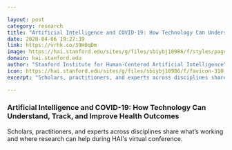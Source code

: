 ```yaml
---

layout: post
category: research
title: "Artificial Intelligence and COVID-19: How Technology Can Understand, Track, and Improve Health Outcomes"
date: 2020-04-06 19:27:39
link: https://vrhk.co/39H0qDm
image: https://hai.stanford.edu/sites/g/files/sbiybj10986/f/styles/page-width/public/eue_wrtwaamanx8.jpg?itok=L_QHXHpu
domain: hai.stanford.edu
author: "Stanford Institute for Human-Centered Artificial Intelligence"
icon: https://hai.stanford.edu/sites/g/files/sbiybj10986/f/favicon-310.png
excerpt: "Scholars, practitioners, and experts across disciplines share what’s working and where research can help during HAI's virtual conference."

---
```


### Artificial Intelligence and COVID-19: How Technology Can Understand, Track, and Improve Health Outcomes

Scholars, practitioners, and experts across disciplines share what’s working and where research can help during HAI's virtual conference.